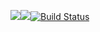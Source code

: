 <a href="https://codeclimate.com/github/AngPanda/python-project-lvl2/maintainability"><img src="https://api.codeclimate.com/v1/badges/9a9021dc724f2956b87a/maintainability" /></a><a href="https://codeclimate.com/github/AngPanda/python-project-lvl2/test_coverage"><img src="https://api.codeclimate.com/v1/badges/9a9021dc724f2956b87a/test_coverage" /></a>[![Build Status](https://travis-ci.com/AngPanda/python-project-lvl2.svg?branch=master)](https://travis-ci.com/AngPanda/python-project-lvl2)
